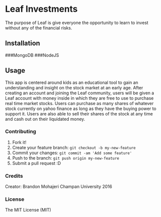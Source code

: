 # Leaf Investments

The purpose of Leaf is give everyone the opportunity to learn to invest without any of the financial risks. 

## Installation

###MongoDB
###NodeJS

## Usage

This app is centered around kids as an educational tool to gain an understanding and insight on the stock market at an early age.  After creating an account and joining the Leaf community, users will be given a Leaf account with money inside in which they are free to use to purchase real time market stocks. Users can purchase as many shares of whatever stock currently on yahoo finance as long as they have the buying power to support it. Users are also able to sell their shares of the stock at any time and cash out on their liquidated money. 

### Contributing

1. Fork it!
2. Create your feature branch: `git checkout -b my-new-feature`
3. Commit your changes: `git commit -am 'Add some feature'`
4. Push to the branch: `git push origin my-new-feature`
5. Submit a pull request :D

### Credits

Creator: Brandon Mohajeri
		 Champan University 2016

### License

The MIT License (MIT)



